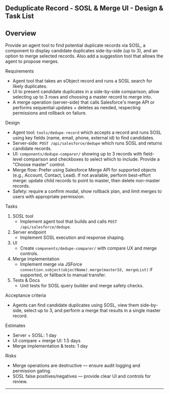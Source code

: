## Deduplicate Record - SOSL & Merge UI - Design & Task List

Overview
--------

Provide an agent tool to find potential duplicate records via SOSL, a component to display candidate duplicates side-by-side (up to 3), and an option to merge selected records. Also add a suggestion tool that allows the agent to propose merges.

Requirements
- Agent tool that takes an sObject record and runs a SOSL search for likely duplicates.
- UI to present candidate duplicates in a side-by-side comparison; allow selecting up to 3 rows and choosing a master record to merge into.
- A merge operation (server-side) that calls Salesforce's merge API or performs sequential updates + deletes as needed, respecting permissions and rollback on failure.

Design
- Agent tool: `tools/dedupe-record` which accepts a record and runs SOSL using key fields (name, email, phone, external id) to find candidates.
- Server-side: `POST /api/salesforce/dedupe` which runs SOSL and returns candidate records.
- UI: `components/dedupe-comparer/` showing up to 3 records with field-level comparison and checkboxes to select which to include. Provide a "Choose master" control.
- Merge flow: Prefer using Salesforce Merge API for supported objects (e.g., Account, Contact, Lead). If not available, perform best-effort merge: update child records to point to master, then delete non-master records.
- Safety: require a confirm modal, show rollback plan, and limit merges to users with appropriate permission.

Tasks
1) SOSL tool
   - Implement agent tool that builds and calls `POST /api/salesforce/dedupe`.
2) Server endpoint
   - Implement SOSL execution and response shaping.
3) UI
   - Create `components/dedupe-comparer/` with compare UX and merge controls.
4) Merge implementation
   - Implement merge via JSForce `connection.sobject(objectName).merge(masterId, mergeList)` if supported, or fallback to manual transfer.
5) Tests & Docs
   - Unit tests for SOSL query builder and merge safety checks.

Acceptance criteria
- Agents can find candidate duplicates using SOSL, view them side-by-side, select up to 3, and perform a merge that results in a single master record.

Estimates
- Server + SOSL: 1 day
- UI compare + merge UI: 1.5 days
- Merge implementation & tests: 1 day

Risks
- Merge operations are destructive — ensure audit logging and permission gating.
- SOSL false positives/negatives — provide clear UI and controls for review.

---
